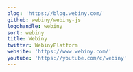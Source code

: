 ```yaml
---
blog: 'https://blog.webiny.com/'
github: webiny/webiny-js
logohandle: webiny
sort: webiny
title: Webiny
twitter: WebinyPlatform
website: 'https://www.webiny.com/'
youtube: 'https://youtube.com/c/webiny'
---
```

